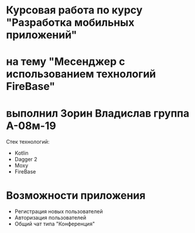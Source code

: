 # Курсовая работа по курсу "Разработка мобильных приложений"
# на тему "Месенджер с использованием технологий FireBase"
# выполнил Зорин Владислав группа А-08м-19

Стек технологий:
* Kotlin
* Dagger 2
* Moxy
* FireBase

# Возможности приложения
* Регистрация новых пользователей
* Авторизация пользователей
* Общий чат типа "Конференция"

